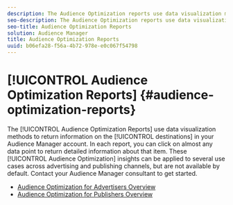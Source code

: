 ```yaml
---
description: The Audience Optimization reports use data visualization methods to return information on the destinations in your Audience Manager account. In each report, you can click on almost any data point to return detailed information about that item. These Audience Optimization insights can be applied to several use cases across advertising and publishing channels, but are not available by default. Contact your Audience Manager consultant to get started.
seo-description: The Audience Optimization reports use data visualization methods to return information on the destinations in your Audience Manager account. In each report, you can click on almost any data point to return detailed information about that item. These Audience Optimization insights can be applied to several use cases across advertising and publishing channels, but are not available by default. Contact your Audience Manager consultant to get started.
seo-title: Audience Optimization Reports
solution: Audience Manager
title: Audience Optimization Reports
uuid: b06efa28-f56a-4b72-978e-e0c067f54798
---
```


# [!UICONTROL Audience Optimization Reports] {#audience-optimization-reports}

The [!UICONTROL Audience Optimization Reports] use data visualization methods to return information on the [!UICONTROL destinations] in your Audience Manager account. In each report, you can click on almost any data point to return detailed information about that item. These [!UICONTROL Audience Optimization] insights can be applied to several use cases across advertising and publishing channels, but are not available by default. Contact your Audience Manager consultant to get started.

+ [Audience Optimization for Advertisers Overview](aor-advertisers/aor-advertisers.md)
+ [Audience Optimization for Publishers Overview](aor-publishers/aor-publishers.md)
